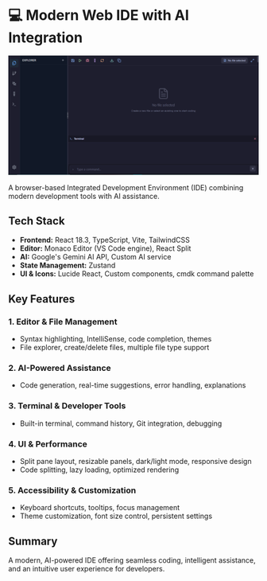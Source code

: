 # 💻 Modern Web IDE with AI Integration

![IDE Screenshot](https://github.com/nidhi00y/Google-Women-s-Hackathon-IDE-/blob/main/1.PNG)

A browser-based Integrated Development Environment (IDE) combining modern development tools with AI assistance.

## Tech Stack
- **Frontend:** React 18.3, TypeScript, Vite, TailwindCSS
- **Editor:** Monaco Editor (VS Code engine), React Split
- **AI:** Google's Gemini AI API, Custom AI service
- **State Management:** Zustand
- **UI & Icons:** Lucide React, Custom components, cmdk command palette

## Key Features
### **1. Editor & File Management**
- Syntax highlighting, IntelliSense, code completion, themes
- File explorer, create/delete files, multiple file type support

### **2. AI-Powered Assistance**
- Code generation, real-time suggestions, error handling, explanations

### **3. Terminal & Developer Tools**
- Built-in terminal, command history, Git integration, debugging

### **4. UI & Performance**
- Split pane layout, resizable panels, dark/light mode, responsive design
- Code splitting, lazy loading, optimized rendering

### **5. Accessibility & Customization**
- Keyboard shortcuts, tooltips, focus management
- Theme customization, font size control, persistent settings

## Summary
A modern, AI-powered IDE offering seamless coding, intelligent assistance, and an intuitive user experience for developers.


